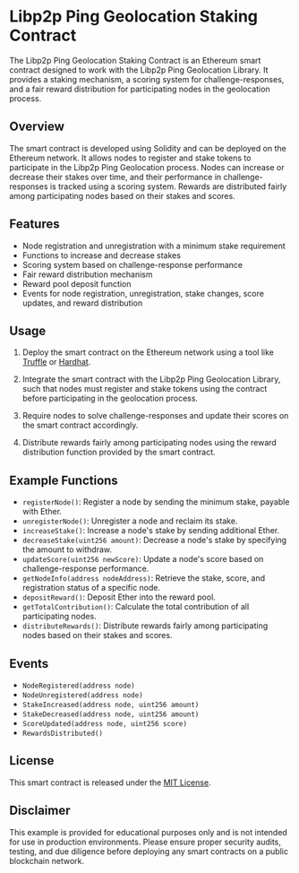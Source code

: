 # Libp2p Ping Geolocation Staking Contract

The Libp2p Ping Geolocation Staking Contract is an Ethereum smart contract designed to work with the Libp2p Ping Geolocation Library. It provides a staking mechanism, a scoring system for challenge-responses, and a fair reward distribution for participating nodes in the geolocation process.

## Overview

The smart contract is developed using Solidity and can be deployed on the Ethereum network. It allows nodes to register and stake tokens to participate in the Libp2p Ping Geolocation process. Nodes can increase or decrease their stakes over time, and their performance in challenge-responses is tracked using a scoring system. Rewards are distributed fairly among participating nodes based on their stakes and scores.

## Features

- Node registration and unregistration with a minimum stake requirement
- Functions to increase and decrease stakes
- Scoring system based on challenge-response performance
- Fair reward distribution mechanism
- Reward pool deposit function
- Events for node registration, unregistration, stake changes, score updates, and reward distribution

## Usage

1. Deploy the smart contract on the Ethereum network using a tool like [Truffle](https://www.trufflesuite.com/) or [Hardhat](https://hardhat.org/).

2. Integrate the smart contract with the Libp2p Ping Geolocation Library, such that nodes must register and stake tokens using the contract before participating in the geolocation process.

3. Require nodes to solve challenge-responses and update their scores on the smart contract accordingly.

4. Distribute rewards fairly among participating nodes using the reward distribution function provided by the smart contract.

## Example Functions

- `registerNode()`: Register a node by sending the minimum stake, payable with Ether.
- `unregisterNode()`: Unregister a node and reclaim its stake.
- `increaseStake()`: Increase a node's stake by sending additional Ether.
- `decreaseStake(uint256 amount)`: Decrease a node's stake by specifying the amount to withdraw.
- `updateScore(uint256 newScore)`: Update a node's score based on challenge-response performance.
- `getNodeInfo(address nodeAddress)`: Retrieve the stake, score, and registration status of a specific node.
- `depositReward()`: Deposit Ether into the reward pool.
- `getTotalContribution()`: Calculate the total contribution of all participating nodes.
- `distributeRewards()`: Distribute rewards fairly among participating nodes based on their stakes and scores.

## Events

- `NodeRegistered(address node)`
- `NodeUnregistered(address node)`
- `StakeIncreased(address node, uint256 amount)`
- `StakeDecreased(address node, uint256 amount)`
- `ScoreUpdated(address node, uint256 score)`
- `RewardsDistributed()`

## License

This smart contract is released under the [MIT License](https://opensource.org/licenses/MIT).

## Disclaimer

This example is provided for educational purposes only and is not intended for use in production environments. Please ensure proper security audits, testing, and due diligence before deploying any smart contracts on a public blockchain network.